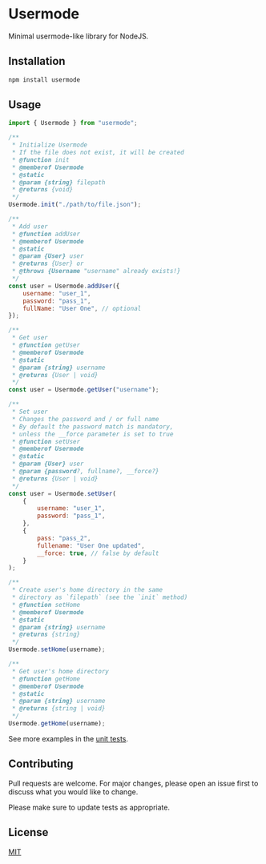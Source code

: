 # Usermode

Minimal usermode-like library for NodeJS.

## Installation

```bash
npm install usermode
```

## Usage

```javascript
import { Usermode } from "usermode";

/**
 * Initialize Usermode
 * If the file does not exist, it will be created
 * @function init
 * @memberof Usermode
 * @static
 * @param {string} filepath
 * @returns {void}
 */
Usermode.init("./path/to/file.json");

/**
 * Add user
 * @function addUser
 * @memberof Usermode
 * @static
 * @param {User} user
 * @returns {User} or
 * @throws {Username "username" already exists!}
 */
const user = Usermode.addUser({
    username: "user_1",
    password: "pass_1",
    fullName: "User One", // optional
});

/**
 * Get user
 * @function getUser
 * @memberof Usermode
 * @static
 * @param {string} username
 * @returns {User | void}
 */
const user = Usermode.getUser("username");

/**
 * Set user
 * Changes the password and / or full name
 * By default the password match is mandatory,
 * unless the __force parameter is set to true
 * @function setUser
 * @memberof Usermode
 * @static
 * @param {User} user
 * @param {password?, fullname?, __force?}
 * @returns {User | void}
 */
const user = Usermode.setUser(
    {
        username: "user_1",
        password: "pass_1",
    },
    {
        pass: "pass_2",
        fullename: "User One updated",
        __force: true, // false by default
    }
);

/**
 * Create user's home directory in the same 
 * directory as `filepath` (see the `init` method)
 * @function setHome
 * @memberof Usermode
 * @static
 * @param {string} username
 * @returns {string}
 */
Usermode.setHome(username);

/**
 * Get user's home directory
 * @function getHome
 * @memberof Usermode
 * @static
 * @param {string} username
 * @returns {string | void}
 */
Usermode.getHome(username);
```

See more examples in the [unit tests](https://github.com/vidul-nikolaev-petrov/usermode/blob/main/tests/index.test.ts).

## Contributing

Pull requests are welcome. For major changes, please open an issue first to discuss what you would like to change.

Please make sure to update tests as appropriate.


## License

[MIT](https://github.com/vidul-nikolaev-petrov/usermode/blob/main/LICENSE)